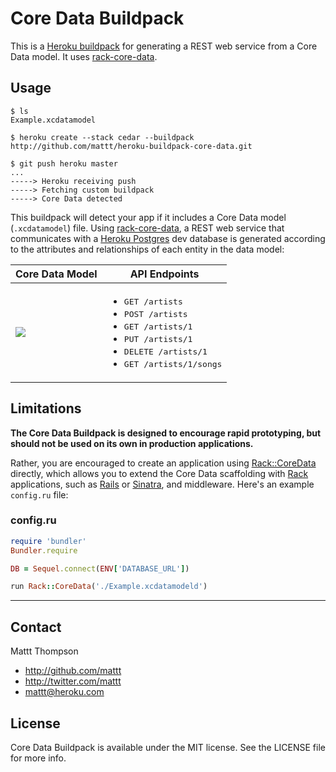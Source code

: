 Core Data Buildpack
===================

This is a [Heroku buildpack](http://devcenter.heroku.com/articles/buildpacks) for generating a REST web service from a Core Data model. It uses [rack-core-data](https://github.com/mattt/rack-core-data). 

Usage
-----

    $ ls
    Example.xcdatamodel

    $ heroku create --stack cedar --buildpack http://github.com/mattt/heroku-buildpack-core-data.git

    $ git push heroku master
    ...
    -----> Heroku receiving push
    -----> Fetching custom buildpack
    -----> Core Data detected

This buildpack will detect your app if it includes a Core Data model (`.xcdatamodel`) file. Using [rack-core-data](https://github.com/mattt/rack-core-data), a REST web service that communicates with a [Heroku Postgres](https://postgres.heroku.com) dev database is generated according to the attributes and relationships of each entity in the data model:

<table>
  <thead><tr>
    <th>Core Data Model</th>
    <th>API Endpoints</th>
  </tr></thead>
  <tbody><tr>
    <td><img src="http://heroku-mattt.s3.amazonaws.com/core-data-diagram.png"/></td>
    <td><ul>
      <li><tt>GET /artists</tt></li>
      <li><tt>POST /artists</tt></li>
      <li><tt>GET /artists/1</tt></li>
      <li><tt>PUT /artists/1</tt></li>
      <li><tt>DELETE /artists/1</tt></li>
      <li><tt>GET /artists/1/songs</tt></li> 
    </ul></td>
  </tr></tbody>
</table>

Limitations
-----------

**The Core Data Buildpack is designed to encourage rapid prototyping, but should not be used on its own in production applications.**

Rather, you are encouraged to create an application using [Rack::CoreData](https://github.com/mattt/rack-core-data) directly, which allows you to extend the Core Data scaffolding with [Rack](http://rack.github.com) applications, such as [Rails](http://rubyonrails.org) or [Sinatra](http://www.sinatrarb.com), and middleware. Here's an example `config.ru` file: 

### config.ru

```ruby
require 'bundler'
Bundler.require

DB = Sequel.connect(ENV['DATABASE_URL'])

run Rack::CoreData('./Example.xcdatamodeld')
```

---

## Contact

Mattt Thompson

- http://github.com/mattt
- http://twitter.com/mattt
- mattt@heroku.com

## License

Core Data Buildpack is available under the MIT license. See the LICENSE file for more info.
